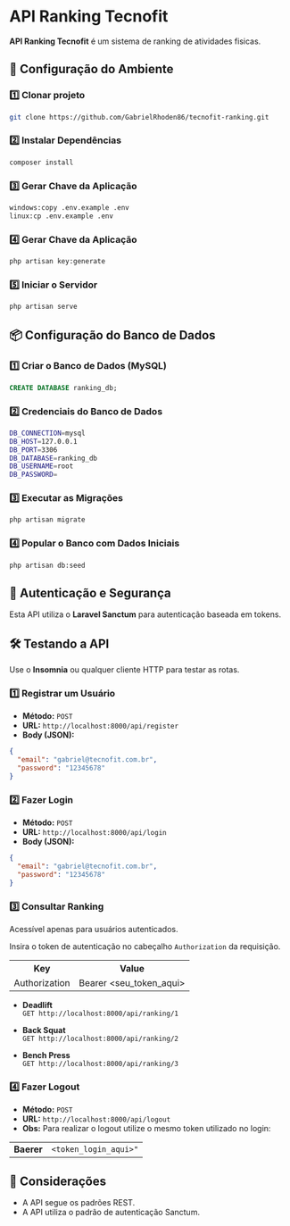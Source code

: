# API Ranking Tecnofit

**API Ranking Tecnofit** é um sistema de ranking de atividades fisicas.

## 🚀 Configuração do Ambiente

### **1️⃣ Clonar projeto**
```sh
git clone https://github.com/GabrielRhoden86/tecnofit-ranking.git
```

### **2️⃣ Instalar Dependências**

```sh
composer install
```
### **3️⃣ Gerar Chave da Aplicação**

```sh
windows:copy .env.example .env
linux:cp .env.example .env
```

### **4️⃣ Gerar Chave da Aplicação**

```sh
php artisan key:generate
```

### **5️⃣ Iniciar o Servidor**

```sh
php artisan serve
```

## 📦 Configuração do Banco de Dados

### **1️⃣ Criar o Banco de Dados (MySQL)**

```sql
CREATE DATABASE ranking_db;
```

### **2️⃣ Credenciais do Banco de Dados**

```sh
DB_CONNECTION=mysql
DB_HOST=127.0.0.1
DB_PORT=3306
DB_DATABASE=ranking_db
DB_USERNAME=root
DB_PASSWORD=
```

### **3️⃣ Executar as Migrações**

```sh
php artisan migrate
```

### **4️⃣ Popular o Banco com Dados Iniciais**

```sh
php artisan db:seed
```

## 🔐 Autenticação e Segurança

Esta API utiliza o **Laravel Sanctum** para autenticação baseada em tokens.

## 🛠 Testando a API

Use o **Insomnia** ou qualquer cliente HTTP para testar as rotas.

### **1️⃣ Registrar um Usuário**

- **Método:** `POST`
- **URL:** `http://localhost:8000/api/register`
- **Body (JSON):**

```json
{
  "email": "gabriel@tecnofit.com.br",
  "password": "12345678"
}
```

### **2️⃣ Fazer Login**

- **Método:** `POST`
- **URL:** `http://localhost:8000/api/login`
- **Body (JSON):**

```json
{
  "email": "gabriel@tecnofit.com.br",
  "password": "12345678"
}
```

### **3️⃣ Consultar Ranking**

Acessível apenas para usuários autenticados.

Insira o token de autenticação no cabeçalho `Authorization` da requisição.<br>

<table>
  <tr>
    <th>Key</th>
    <th>Value</th>
  </tr>
  <tr>
    <td>Authorization</td>
    <td>Bearer &lt;seu_token_aqui&gt;</td>
  </tr>
</table>


- **Deadlift**\
  `GET http://localhost:8000/api/ranking/1`

- **Back Squat**\
  `GET http://localhost:8000/api/ranking/2`

- **Bench Press**\
  `GET http://localhost:8000/api/ranking/3`

### **4️⃣ Fazer Logout**

- **Método:** `POST`
- **URL:** `http://localhost:8000/api/logout`
- **Obs:** Para realizar o logout utilize o mesmo token  utilizado no login:
<table>
  <tr>
    <td><strong>Baerer</strong></td>
    <td><code>&lt;token_login_aqui&gt;"</code></td>
  </tr>
</table>

## 🎯 Considerações 
- A API segue os padrões REST.
- A API utiliza o padrão de autenticação Sanctum.


